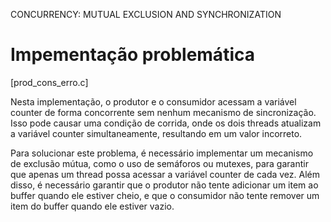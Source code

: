 CONCURRENCY: MUTUAL EXCLUSION AND SYNCHRONIZATION



# Impementação problemática
[prod_cons_erro.c]

Nesta implementação, o produtor e o consumidor acessam a variável counter de forma concorrente sem nenhum mecanismo de sincronização. Isso pode causar uma condição de corrida, onde os dois threads atualizam a variável counter simultaneamente, resultando em um valor incorreto.

Para solucionar este problema, é necessário implementar um mecanismo de exclusão mútua, como o uso de semáforos ou mutexes, para garantir que apenas um thread possa acessar a variável counter de cada vez. Além disso, é necessário garantir que o produtor não tente adicionar um item ao buffer quando ele estiver cheio, e que o consumidor não tente remover um item do buffer quando ele estiver vazio.
